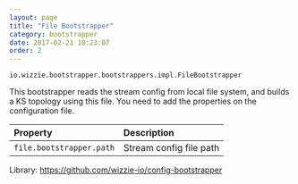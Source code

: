```yaml
---
layout: page
title: "File Bootstrapper"
category: bootstrapper
date: 2017-02-21 10:23:07
order: 2
---
```


`io.wizzie.bootstrapper.bootstrappers.impl.FileBootstrapper`

This bootstrapper reads the stream config from local file system, and builds a KS topology using this file. You need to add the properties on the configuration file.

| Property     | Description     | 
| :------------- | :-------------  | 
| `file.bootstrapper.path`      | Stream config file path      |

Library: https://github.com/wizzie-io/config-bootstrapper
